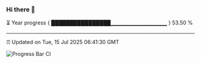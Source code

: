 ### Hi there 👋

⏳ Year progress { ████████████████▁▁▁▁▁▁▁▁▁▁▁▁▁▁ } 53.50 %

---

⏰ Updated on Tue, 15 Jul 2025 06:41:30 GMT

![Progress Bar CI](https://github.com/DhruviPatel157/GitHub-Actions-Demo/workflows/Progress%20Bar%20CI/badge.svg)
